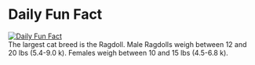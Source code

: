# Daily Fun Fact
[![Daily Fun Fact](https://github.com/huy2x/daily-fun-facts/actions/workflows/daily-fun-facts.yml/badge.svg)](https://github.com/huy2x/daily-fun-facts/actions/workflows/daily-fun-facts.yml)<br/>
The largest cat breed is the Ragdoll. Male Ragdolls weigh between 12 and 20 lbs (5.4-9.0 k). Females weigh between 10 and 15 lbs (4.5-6.8 k).
